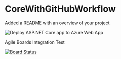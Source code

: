 # CoreWithGitHubWorkflow
Added a README with an overview of your project

![Deploy ASP.NET Core app to Azure Web App](https://github.com/RPagels/CoreWithGitHubWorkflow/workflows/Deploy%20ASP.NET%20Core%20app%20to%20Azure%20Web%20App/badge.svg)

Agile Boards Integration Test

[![Board Status](https://dev.azure.com/rpagels/353d4c8a-026a-4f43-9d90-c932fa1d055a/c1186806-0ef0-44ae-b706-4a8e106506de/_apis/work/boardbadge/3ba77be5-eaa1-47bd-b222-46fe8eb32bbe)](https://dev.azure.com/rpagels/353d4c8a-026a-4f43-9d90-c932fa1d055a/_boards/board/t/c1186806-0ef0-44ae-b706-4a8e106506de/Microsoft.RequirementCategory/)
